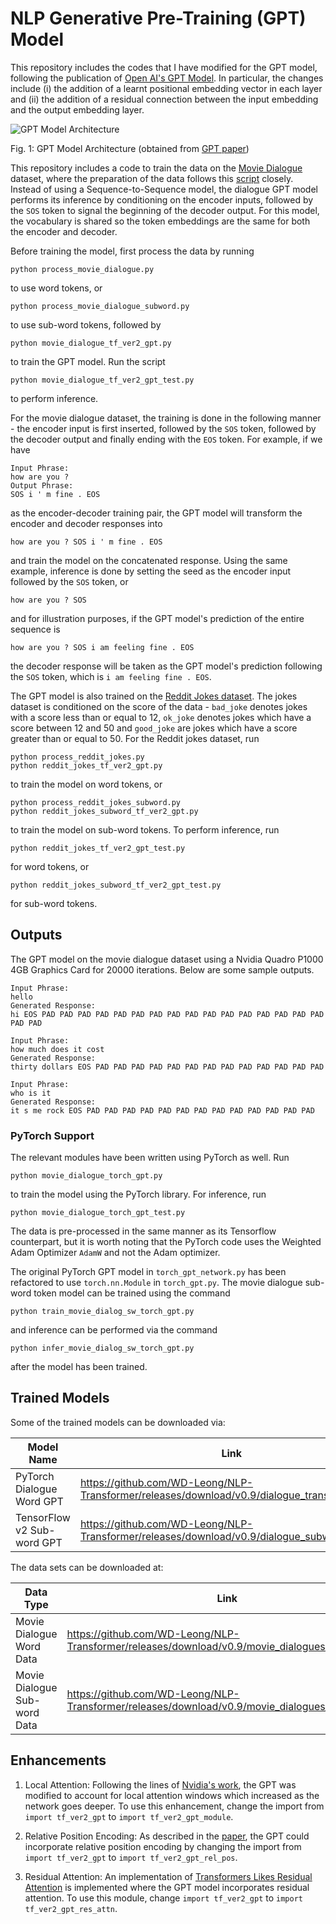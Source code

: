 # NLP Generative Pre-Training (GPT) Model
This repository includes the codes that I have modified for the GPT model, following the publication of [Open AI's GPT Model](https://openai.com/blog/better-language-models/). In particular, the changes include (i) the addition of a learnt positional embedding vector in each layer and (ii) the addition of a residual connection between the input embedding and the output embedding layer.

![GPT Model Architecture](GPT_network.png)

Fig. 1: GPT Model Architecture (obtained from [GPT paper](https://cdn.openai.com/research-covers/language-unsupervised/language_understanding_paper.pdf))

This repository includes a code to train the data on the [Movie Dialogue](https://www.cs.cornell.edu/~cristian/Cornell_Movie-Dialogs_Corpus.html) dataset, where the preparation of the data follows this [script](https://github.com/suriyadeepan/datasets/blob/master/seq2seq/cornell_movie_corpus/scripts/prepare_data.py) closely. Instead of using a Sequence-to-Sequence model, the dialogue GPT model performs its inference by conditioning on the encoder inputs, followed by the `SOS` token to signal the beginning of the decoder output. For this model, the vocabulary is shared so the token embeddings are the same for both the encoder and decoder.

Before training the model, first process the data by running
```
python process_movie_dialogue.py
```
to use word tokens, or 
```
python process_movie_dialogue_subword.py
```
to use sub-word tokens, followed by
```
python movie_dialogue_tf_ver2_gpt.py
```
to train the GPT model. Run the script
```
python movie_dialogue_tf_ver2_gpt_test.py
```
to perform inference.

For the movie dialogue dataset, the training is done in the following manner - the encoder input is first inserted, followed by the `SOS` token, followed by the decoder output and finally ending with the `EOS` token. For example, if we have
```
Input Phrase:
how are you ?
Output Phrase:
SOS i ' m fine . EOS
```
as the encoder-decoder training pair, the GPT model will transform the encoder and decoder responses into
```
how are you ? SOS i ' m fine . EOS
```
and train the model on the concatenated response. Using the same example, inference is done by setting the seed as the encoder input followed by the `SOS` token, or
```
how are you ? SOS
```
and for illustration purposes, if the GPT model's prediction of the entire sequence is
```
how are you ? SOS i am feeling fine . EOS
```
the decoder response will be taken as the GPT model's prediction following the `SOS` token, which is `i am feeling fine . EOS`.

The GPT model is also trained on the [Reddit Jokes dataset](https://github.com/taivop/joke-dataset). The jokes dataset is conditioned on the score of the data - `bad_joke` denotes jokes with a score less than or equal to 12, `ok_joke` denotes jokes which have a score between 12 and 50 and `good_joke` are jokes which have a score greater than or equal to 50. For the Reddit jokes dataset, run
```
python process_reddit_jokes.py
python reddit_jokes_tf_ver2_gpt.py
```
to train the model on word tokens, or
```
python process_reddit_jokes_subword.py
python reddit_jokes_subword_tf_ver2_gpt.py
```
to train the model on sub-word tokens. To perform inference, run
```
python reddit_jokes_tf_ver2_gpt_test.py
```
for word tokens, or
```
python reddit_jokes_subword_tf_ver2_gpt_test.py
```
for sub-word tokens.

## Outputs
The GPT model on the movie dialogue dataset using a Nvidia Quadro P1000 4GB Graphics Card for 20000 iterations. Below are some sample outputs.
```
Input Phrase:
hello
Generated Response:
hi EOS PAD PAD PAD PAD PAD PAD PAD PAD PAD PAD PAD PAD PAD PAD PAD PAD PAD PAD

Input Phrase:
how much does it cost
Generated Response:
thirty dollars EOS PAD PAD PAD PAD PAD PAD PAD PAD PAD PAD PAD PAD PAD

Input Phrase:
who is it
Generated Response:
it s me rock EOS PAD PAD PAD PAD PAD PAD PAD PAD PAD PAD PAD PAD PAD
```

### PyTorch Support
The relevant modules have been written using PyTorch as well. Run
```
python movie_dialogue_torch_gpt.py
```
to train the model using the PyTorch library. For inference, run
```
python movie_dialogue_torch_gpt_test.py
```
The data is pre-processed in the same manner as its Tensorflow counterpart, but it is worth noting that the PyTorch code uses the Weighted Adam Optimizer `AdamW` and not the Adam optimizer.

The original PyTorch GPT model in `torch_gpt_network.py` has been refactored to use `torch.nn.Module` in `torch_gpt.py`. The movie dialogue sub-word token model can be trained using the command
```
python train_movie_dialog_sw_torch_gpt.py
```
and inference can be performed via the command
```
python infer_movie_dialog_sw_torch_gpt.py
```
after the model has been trained.

## Trained Models
Some of the trained models can be downloaded via:

| Model Name | Link |
| ---------- | ---- |
| PyTorch Dialogue Word GPT | https://github.com/WD-Leong/NLP-Transformer/releases/download/v0.9/dialogue_transformer_gpt |
| TensorFlow v2 Sub-word GPT | https://github.com/WD-Leong/NLP-Transformer/releases/download/v0.9/dialogue_subword_gpt.zip |

The data sets can be downloaded at:

| Data Type | Link |
| --------- | ---- |
| Movie Dialogue Word Data | https://github.com/WD-Leong/NLP-Transformer/releases/download/v0.9/movie_dialogues.pkl |
| Movie Dialogue Sub-word Data | https://github.com/WD-Leong/NLP-Transformer/releases/download/v0.9/movie_dialogues_subword.pkl |

## Enhancements
1. Local Attention:
Following the lines of [Nvidia's work](https://arxiv.org/abs/2107.02192), the GPT was modified to account for local attention windows which increased as the network goes deeper. To use this enhancement, change the import from `import tf_ver2_gpt` to `import tf_ver2_gpt_module`.

2. Relative Position Encoding:
As described in the [paper](https://arxiv.org/abs/1803.02155), the GPT could incorporate relative position encoding by changing the import from `import tf_ver2_gpt` to `import tf_ver2_gpt_rel_pos`.

3. Residual Attention:
An implementation of [Transformers Likes Residual Attention](https://arxiv.org/abs/2012.11747) is implemented where the GPT model incorporates residual attention. To use this module, change `import tf_ver2_gpt` to `import tf_ver2_gpt_res_attn`.
